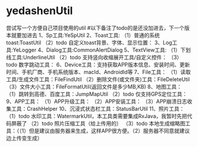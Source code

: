 # yedashenUtil
尝试写一个方便自己项目使用的util
#以下备注了todo的是还没加进去，下一个版本就要加进去
1、Sp工具:YeSpUtil
2、Toast工具:
 （1）普通的系统toast:ToastUtil
 （2）todo 自定义toast背景、字体、显示位置：
3、Log工具:YeLogger
4、Dialog工具:CommonAlertDialog
5、TextView工具:
 （1）下划线工具:UnderlineUtil
 （2）todo 支持竖向收缩展开工具/自定义控件：
 （3）todo 数字跳动工具：
6、Device工具：支持获取APP版本信息、安装时间、更新时间、手机厂商、手机系统版本、macId、AndroidId等
7、File工具：
 （1）读取工具/生成文件工具：FileFindUtil
 （2）删除文件(或文件夹)工具：FileDeleteUtil
 （3）文件大小工具：FileFormatUtil(返回文件是多少MB,KB)
8、地图工具：
 （1）跳转到高德、百度工具：JumpMapUtil
 （2）todo 仅支持GPS定位工具：
9、APP工具：
 （1）APP升级工具：
 （2）APP安装工具：
 （3）APP崩溃日志收集工具：CrashHelper
10、沉浸式状态栏工具：StatusBarUtil
11、照片工具：
 （1）todo 水印工具：WatermarkUtil，本工具类需要集成RxJava，我暂时先把代码屏蔽了
 （2）todo 照片压缩工具（给上传用的）
 （3）todo 本地生成缩略图工具：（（1）但是建议由服务器来生成，这样APP很方便。（2）服务器不同意就建议边上传变生成）
